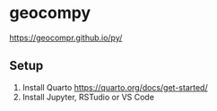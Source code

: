 # geocompy

<https://geocompr.github.io/py/>

## Setup

1. Install Quarto https://quarto.org/docs/get-started/
2. Install Jupyter, RSTudio or VS Code

